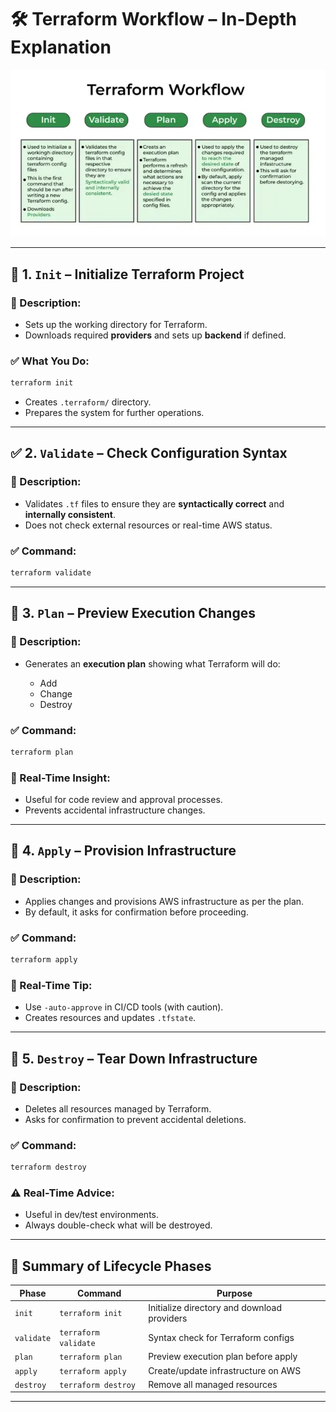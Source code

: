 
# 🛠️ Terraform Workflow – In-Depth Explanation

![Terraform Workflow](../Diagrams/tf-workflow.png)

---

## 🧩 1. `Init` – Initialize Terraform Project

### 📌 Description:
- Sets up the working directory for Terraform.
- Downloads required **providers** and sets up **backend** if defined.

### ✅ What You Do:
```bash
terraform init
````

* Creates `.terraform/` directory.
* Prepares the system for further operations.

---

## ✅ 2. `Validate` – Check Configuration Syntax

### 📌 Description:

* Validates `.tf` files to ensure they are **syntactically correct** and **internally consistent**.
* Does not check external resources or real-time AWS status.

### ✅ Command:

```bash
terraform validate
```

---

## 📐 3. `Plan` – Preview Execution Changes

### 📌 Description:

* Generates an **execution plan** showing what Terraform will do:

  * Add
  * Change
  * Destroy

### ✅ Command:

```bash
terraform plan
```

### 🧠 Real-Time Insight:

* Useful for code review and approval processes.
* Prevents accidental infrastructure changes.

---

## 🚀 4. `Apply` – Provision Infrastructure

### 📌 Description:

* Applies changes and provisions AWS infrastructure as per the plan.
* By default, it asks for confirmation before proceeding.

### ✅ Command:

```bash
terraform apply
```

### 🧠 Real-Time Tip:

* Use `-auto-approve` in CI/CD tools (with caution).
* Creates resources and updates `.tfstate`.

---

## 🧹 5. `Destroy` – Tear Down Infrastructure

### 📌 Description:

* Deletes all resources managed by Terraform.
* Asks for confirmation to prevent accidental deletions.

### ✅ Command:

```bash
terraform destroy
```

### ⚠️ Real-Time Advice:

* Useful in dev/test environments.
* Always double-check what will be destroyed.

---

## 🔄 Summary of Lifecycle Phases

| Phase      | Command              | Purpose                                     |
| ---------- | -------------------- | ------------------------------------------- |
| `init`     | `terraform init`     | Initialize directory and download providers |
| `validate` | `terraform validate` | Syntax check for Terraform configs          |
| `plan`     | `terraform plan`     | Preview execution plan before apply         |
| `apply`    | `terraform apply`    | Create/update infrastructure on AWS         |
| `destroy`  | `terraform destroy`  | Remove all managed resources                |

---




